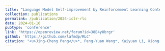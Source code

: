 ```yaml
---
title: "Language Model Self-improvement by Reinforcement Learning Contemplation"
collection: publications
permalink: /publication/2024-iclr-rlc
date: 2024-01-16
pubtype: 'conference'
link: 'https://openreview.net/forum?id=38E4yUbrgr'
github: 'https://github.com/lafmdp/RLC'
citation: "<u>Jing-Cheng Pang</u>*, Peng-Yuan Wang*, Kaiyuan Li, Xiong-Hui Chen, Jiacheng Xu, Zongzhang Zhang and Yang Yu. <i>Language Model Self-improvement by Reinforcement Learning Contemplation. </i> In: <b>ICLR</b>, 2024."
---
```

